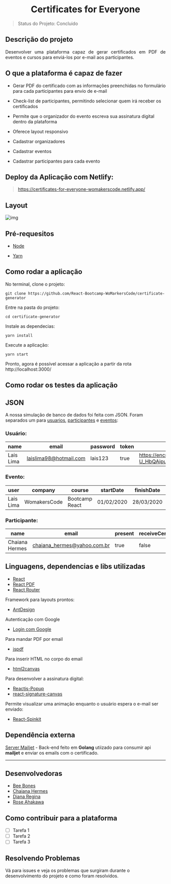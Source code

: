 <h1 align="center"> Certificates for Everyone </h1>

> Status do Projeto: Concluido 

## Descrição do projeto

<p align="justify">
Desenvolver uma plataforma capaz de gerar certificados em PDF de eventos e cursos para enviá-los por e-mail aos participantes.
</p>

## O que a plataforma é capaz de fazer 

- Gerar PDF do certificado com as informações preenchidas no formulário para cada participantes para envio de e-mail 

- Check-list de participantes, permitindo selecionar quem irá receber os certificados 

- Permite que o organizador do evento escreva sua assinatura digital dentro da plataforma

- Oferece layout responsivo 

- Cadastrar organizadores 

- Cadastrar eventos 

- Cadastrar participantes para cada evento

## Deploy da Aplicação com Netlify: 

> https://certificates-for-everyone-womakerscode.netlify.app/

## Layout 

![img](https://github.com/Diana-ops/create-react-app/blob/master/layout.png)

## Pré-requesitos

- [Node](https://nodejs.org/en/download/)

- [Yarn](https://classic.yarnpkg.com/pt-BR/docs/install/#windows-stable) 

## Como rodar a aplicação 

No terminal, clone o projeto: 

```
git clone https://github.com/React-Bootcamp-WoMarkersCode/certificate-generator
```

Entre na pasta do projeto:  

```
cd certificate-generator
```

Instale as dependecias:

```
yarn install
```

Execute a aplicação:

```
yarn start
```

Pronto, agora é possível acessar a aplicação a partir da rota http://localhost:3000/ 

## Como rodar os testes da aplicação

## JSON 

A nossa simulação de banco de dados foi feita com JSON. Foram separados um para [usuarios](https://github.com/React-Bootcamp-WoMarkersCode/certificate-generator/blob/DianaRegina/certificate/src/services/users.json), [participantes](https://github.com/React-Bootcamp-WoMarkersCode/certificate-generator/blob/DianaRegina/certificate/src/services/participantes.json) e [eventos](https://github.com/React-Bootcamp-WoMarkersCode/certificate-generator/blob/DianaRegina/certificate/src/services/events.json):

### Usuário: 

|name|email|password|token|avatar|
| -------- |-------- |-------- |-------- |-------- |
|Lais Lima|laislima98@hotmail.com|lais123|true|https://encrypted-tbn0.gstatic.com/images?q=tbn%3AANd9GcS9-U_HbQAipum9lWln3APcBIwng7T46hdBA42EJv8Hf6Z4fDT3&usqp=CAU|

### Evento: 

|user|company|course|startDate|finishDate|workload|logo|
| -------- | -------- | -------- | -------- |-------- | -------- | -------- |
|Lais Lima|WomakersCode|Bootcamp React|01/02/2020|28/03/2020|56|https://miro.medium.com/max/478/1*jriufqYKgJTW4DKrBizU5w.png|https://upload.wikimedia.org/wikipedia/commons/7/7f/Assinatura_Jos%C3%A9_Saramago.png|

### Participante: 

|name|email|present|receiveCertificate|course|
| -------- | -------- | -------- | -------- | -------- |
|Chaiana Hermes|chaiana_hermes@yahoo.com.br|true|false|Bootcamp React|

## Linguagens, dependencias e libs utilizadas 

- [React](https://pt-br.reactjs.org/docs/create-a-new-react-app.html)
- [React PDF](https://react-pdf.org/)
- [React Router](https://reacttraining.com/react-router/web/guides/quick-start)

Framework para layouts prontos:
- [AntDesign](https://ant.design/docs/react/introduce) 

Autenticação com Google
- [Login com Google](https://www.npmjs.com/package/react-google-login)

Para mandar PDF por email
- [jspdf](https://www.npmjs.com/package/jspdf) 

Para inserir HTML no corpo do email
- [html2canvas](https://www.npmjs.com/package/html2canvas)

Para desenvolver a assinatura digital:

- [Reactjs-Popup](https://react-popup.elazizi.com/getting-started/)
- [react-signature-canvas](https://www.npmjs.com/package/react-signature-canvas)

Permite visualizar uma animação enquanto o usuário espera o e-mail ser enviado:
- [React-Spinkit](https://github.com/KyleAMathews/react-spinkit)

## Dependência externa 
[Server Mailjet](https://github.com/beebones/server-mailjet) - Back-end feito em **Golang** utiizado para consumir api **mailjet** e enviar os emails com o certificado.
<hr/>

## Desenvolvedoras

- [Bee Bones](https://github.com/beebones)
- [Chaiana Hermes](https://github.com/chaihermes)
- [Diana Regina](https://github.com/Diana-ops)
- [Rose Ahakawa](https://github.com/ahakawa)

## Como contribuir para a plataforma 

- [ ] Tarefa 1
- [ ] Tarefa 2
- [ ] Tarefa 3

## Resolvendo Problemas

Vá para issues e veja os problemas que surgiram durante o desenvolvimento do projeto e como foram resolvidos.
